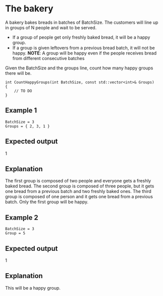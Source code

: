 # The bakery

A bakery bakes breads in batches of BatchSize. The customers will line up in groups of N people and wait to be served.
- If a group of people get only freshly baked bread, it will be a happy group.
- If a group is given leftovers from a previous bread batch, it will not be happy.
**NOTE**: A group will be happy even if the people receives bread from different consecutive batches

Given the BatchSize and the groups line, count how many happy groups there will be.
```
int CountHappyGroups(int BatchSize, const std::vector<int>& Groups)
{
	// TO DO
}
```

## Example 1
```
BatchSize = 3
Groups = { 2, 3, 1 }
```

## Expected output
$1$

## Explanation
The first group is composed of two people and everyone gets a freshly baked bread.
The second group is composed of three people, but it gets one bread from a previous batch and two freshly baked ones.
The third group is composed of one person and it gets one bread from a previous batch.
Only the first group will be happy.

## Example 2
```
BatchSize = 3
Group = 5
```
## Expected output
$1$

## Explanation
This will be a happy group.
